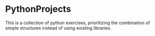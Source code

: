 # PythonProjects
This is a collection of python exercises, prioritizing the combination of simple structures instead of using existing libraries.
